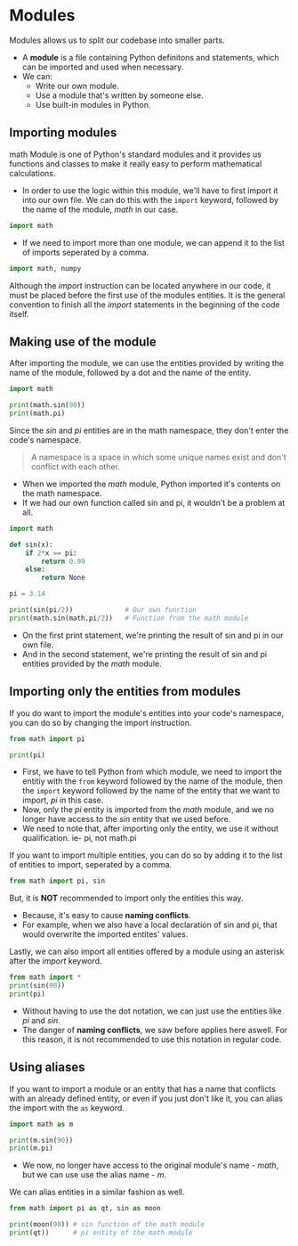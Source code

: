 # Modules

Modules allows us to split our codebase into smaller parts. 
* A **module** is a file containing Python definitons and statements, which can be imported and used when necessary.
* We can:
    * Write our own module.
    * Use a module that's written by someone else.
    * Use built-in modules in Python.

## Importing modules

math Module is one of Python's standard modules and it provides us functions and classes to make it really easy to perform mathematical calculations.

* In order to use the logic within this module,  we'll have to first import it into our own file. We can do this with the `import` keyword, followed by the name of the module, _math_ in our case. 
```python
import math
```

* If we need to import more than one module, we can append it to the list of imports seperated by a comma.
```python
import math, numpy
```
Although the _import_ instruction can be located anywhere in our code, it must be placed before the first use of the modules entities. It is the general convention to finish all the _import_ statements in the beginning of the code itself.
 
## Making use of the module

After importing the module, we can use the entities provided by writing the name of the module, followed by a dot and the name of the entity.
```python
import math

print(math.sin(90)) 
print(math.pi)
``` 
Since the _sin_ and _pi_ entities are in the math namespace, they don't enter the code's namespace. 
> A namespace is a space in which some unique names exist and don't conflict with each other.
* When we imported the _math_ module, Python imported it's contents on the math namespace. 
* If we had our own function called sin and pi, it wouldn't be a problem at all.
```python
import math

def sin(x):
    if 2*x == pi:
        return 0.99
    else:
        return None

pi = 3.14

print(sin(pi/2))             # Our own function
print(math.sin(math.pi/2))   # Function from the math module
```
* On the first print statement, we're printing the result of sin and pi in our own file.
* And in the second statement, we're printing the result of sin and pi entities provided by the _math_ module. 

## Importing only the entities from modules

If you do want to import the module's entities into your code's namespace, you can do so by changing the import instruction.
```python
from math import pi

print(pi)
``` 
* First, we have to tell Python from which module, we need to import the entitiy with the `from` keyword followed by the name of the module, then the `import` keyword followed by the name of the entity that we want to import, _pi_ in this case.
* Now, only the _pi_ entity is imported from the _math_ module, and we no longer have access to the _sin_ entity that we used before. 
* We need to note that, after importing only the entity, we use it without qualification. ie- pi, not math.pi

If you want to import multiple entities, you can do so by adding it to the list of entities to import, seperated by a comma. 

```python
from math import pi, sin
```
But, it is **NOT** recommended to import only the entities this way.
* Because, it's easy to cause **naming conflicts**.
* For example, when we also have a local declaration of sin and pi, that would overwrite the imported entites' values. 

Lastly, we can also import all entities offered by a module using an asterisk after the _import_ keyword.

```python
from math import *
print(sin(90))
print(pi)
```
* Without having to use the dot notation, we can just use the entities like _pi_ and _sin_. 
* The danger of **naming conflicts**, we saw before applies here aswell. For this reason, it is not recommended to use this notation in regular code. 

## Using aliases

If you want to import a module or an entity that has a name that conflicts with an already defined entity, or even if you just don't like it, you can alias the import with the `as` keyword.

```python
import math as m

print(m.sin(90))
print(m.pi)
```
* We now, no longer have access to the original module's name - _math_, but we can use use the alias name - _m_.

We can alias entities in a similar fashion as well.

```python
from math import pi as qt, sin as moon

print(moon(90)) # sin function of the math module
print(qt))      # pi entity of the math module
```